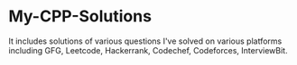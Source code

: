 # My-CPP-Solutions
It includes solutions of various questions I've solved on various platforms including GFG, Leetcode, Hackerrank, Codechef, Codeforces, InterviewBit.